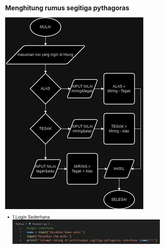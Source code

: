 ## Menghitung rumus segitiga pythagoras
![alt text](https://github.com/NabilMaruf/Repo_Nabil/blob/main/Flowchart%20Segitiga%20Pythagoras.jpg?raw=true)

- 1.Login Sederhana
![alt text](https://github.com/NabilMaruf/Repo_Nabil/blob/main/Masukkan%20Nama.jpeg?raw=true)

